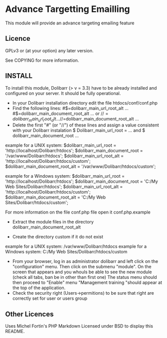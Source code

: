 Advance Targetting Emailling
=========

This module will provide an advance targeting emailing feature

Licence
-------
GPLv3 or (at your option) any later version.

See COPYING for more information.

INSTALL
-------

To install this module,  Dolibarr (> v = 3.3) have to be already
installed and configured on your server. It should be fully operational.

- In your  Dolibarr installation directory edit the file htdocs/conf/conf.php
- Find the following lines:
	#$=dolibarr_main_url_root_alt ...
	#$=dolibarr_main_document_root_alt ...
	or 
	//$=dolibarr_main_url_root_alt ...
	//$=dolibarr_main_document_root_alt ...
- Delete the first "#" (or "//") of these lines and assign a value consistent with your Dolibarr instalation
 $ Dolibarr_main_url_root = ... and $ dolibarr_main_document_root ...
 
example for a UNIX system:
	$dolibarr_main_url_root = 'http://localhost/Dolibarr/htdocs';
	$dolibarr_main_document_root = '/var/www/Dolibarr/htdocs';
	$dolibarr_main_url_root_alt = 'http://localhost/Dolibarr/htdocs/custom';
	$dolibarr_main_document_root_alt = '/var/www/Dolibarr/htdocs/custom';

example for a Windows system:
	$dolibarr_main_url_root = 'http://localhost/Dolibarr/htdocs';
	$dolibarr_main_document_root = 'C:/My Web Sites/Dolibarr/htdocs';
	$dolibarr_main_url_root_alt = 'http://localhost/Dolibarr/htdocs/custom';
	$dolibarr_main_document_root_alt = 'C:/My Web Sites/Dolibarr/htdocs/custom';

For more information on the file conf.php file open it conf.php.example

- Extract the module files in the directory dolibarr_main_document_root_alt

- Create the directory custom if it do not exist 

example for a UNIX system: /var/www/Dolibarr/htdocs
example for a Windows system: C:/My Web Sites/Dolibarr/htdocs/custom

- From your browser, log in as administrator dolibarr
  and left click on the "configuration" menu.
  Then click on the submenu "module".
  On the screen that appears and you whouls be able to see the new module (check all tabs, ban be in other than first one)
  The status menu should then proceed to "Enable" menu "Management
  training "should appear at the top of the application.
- Check the security right (Users->permitions) to be sure that right are correctly set for user or users group

Other Licences
--------------
Uses Michel Fortin's PHP Markdown Licensed under BSD to display this README.
